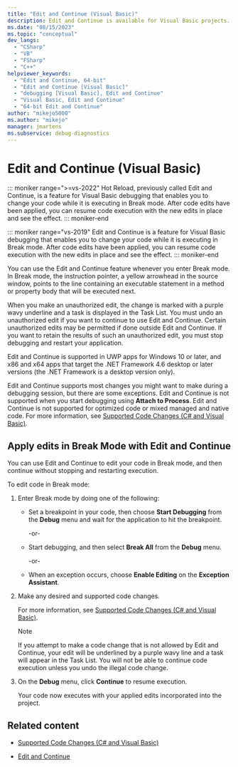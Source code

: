 ```yaml
---
title: "Edit and Continue (Visual Basic)"
description: Edit and Continue is available for Visual Basic projects. Learn what edits are supported, and how to can control whether, and when, your edits are applied.
ms.date: "08/15/2023"
ms.topic: "conceptual"
dev_langs:
  - "CSharp"
  - "VB"
  - "FSharp"
  - "C++"
helpviewer_keywords:
  - "Edit and Continue, 64-bit"
  - "Edit and Continue [Visual Basic]"
  - "debugging [Visual Basic], Edit and Continue"
  - "Visual Basic, Edit and Continue"
  - "64-bit Edit and Continue"
author: "mikejo5000"
ms.author: "mikejo"
manager: jmartens
ms.subservice: debug-diagnostics
---
```

# Edit and Continue (Visual Basic)

::: moniker range=">=vs-2022"
Hot Reload, previously called Edit and Continue, is a feature for Visual Basic debugging that enables you to change your code while it is executing in Break mode. After code edits have been applied, you can resume code execution with the new edits in place and see the effect.
::: moniker-end

::: moniker range="vs-2019"
Edit and Continue is a feature for Visual Basic debugging that enables you to change your code while it is executing in Break mode. After code edits have been applied, you can resume code execution with the new edits in place and see the effect.
::: moniker-end

You can use the Edit and Continue feature whenever you enter Break mode. In Break mode, the instruction pointer, a yellow arrowhead in the source window, points to the line containing an executable statement in a method or property body that will be executed next.

When you make an unauthorized edit, the change is marked with a purple wavy underline and a task is displayed in the Task List. You must undo an unauthorized edit if you want to continue to use Edit and Continue. Certain unauthorized edits may be permitted if done outside Edit and Continue. If you want to retain the results of such an unauthorized edit, you must stop debugging and restart your application.

Edit and Continue is supported in UWP apps for Windows 10 or later, and x86 and x64 apps that target the .NET Framework 4.6 desktop or later versions (the .NET Framework is a desktop version only).

Edit and Continue supports most changes you might want to make during a debugging session, but there are some exceptions. Edit and Continue is not supported when you start debugging using **Attach to Process**. Edit and Continue is not supported for optimized code or mixed managed and native code. For more information, see [Supported Code Changes (C# and Visual Basic)](../debugger/supported-code-changes-csharp.md).

## Apply edits in Break Mode with Edit and Continue

You can use Edit and Continue to edit your code in Break mode, and then continue without stopping and restarting execution.

To edit code in Break mode:

1. Enter Break mode by doing one of the following:

    - Set a breakpoint in your code, then choose **Start Debugging** from the **Debug** menu and wait for the application to hit the breakpoint.

         -or-

    - Start debugging, and then select **Break All** from the **Debug** menu.

         -or-

    - When an exception occurs, choose **Enable Editing** on the **Exception Assistant**.

2. Make any desired and supported code changes.

     For more information, see [Supported Code Changes (C# and Visual Basic)](../debugger/supported-code-changes-csharp.md).

    > [!NOTE]
    > If you attempt to make a code change that is not allowed by Edit and Continue, your edit will be underlined by a purple wavy line and a task will appear in the Task List. You will not be able to continue code execution unless you undo the illegal code change.

3. On the **Debug** menu, click **Continue** to resume execution.

     Your code now executes with your applied edits incorporated into the project.

## Related content

- [Supported Code Changes (C# and Visual Basic)](../debugger/supported-code-changes-csharp.md)

- [Edit and Continue](../debugger/edit-and-continue.md)
